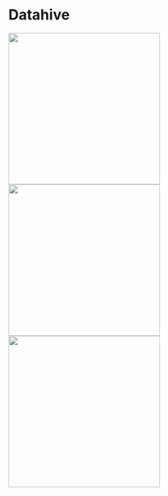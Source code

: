 # Datahive
<img src="https://github.com/user-attachments/assets/cdfd6068-c46d-45da-80a7-61676a8230e3" height="300" />
<img src="https://github.com/user-attachments/assets/42f63a57-d041-40a9-b956-593cc04df152" height="300"/>
<img src="https://github.com/user-attachments/assets/125203f4-1230-48a6-ab2a-cfcb171cc2e5" height="300"/>
